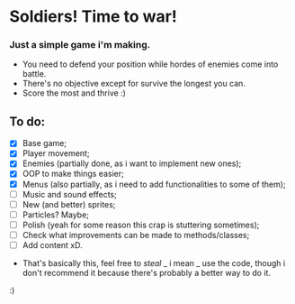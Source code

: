 # Soldiers! Time to war!

### Just a simple game i'm making.

- You need to defend your position while hordes of enemies come into battle.
- There's no objective except for survive the longest you can.
- Score the most and thrive :)

## To do:

- [x] Base game;
- [x] Player movement;
- [x] Enemies (partially done, as i want to implement new ones);
- [x] OOP to make things easier;
- [x] Menus (also partially, as i need to add functionalities to some of them);
- [ ] Music and sound effects;
- [ ] New (and better) sprites;
- [ ] Particles? Maybe;
- [ ] Polish (yeah for some reason this crap is stuttering sometimes);
- [ ] Check what improvements can be made to methods/classes;
- [ ] Add content xD.

- That's basically this, feel free to _steal_ _ i mean _ use the code, though i don't recommend it because there's probably a better way to do it.

:)
